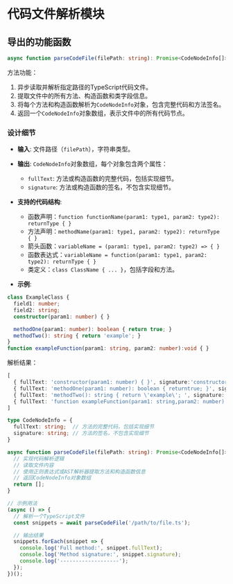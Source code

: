 # 代码文件解析模块

## 导出的功能函数

```ts
async function parseCodeFile(filePath: string): Promise<CodeNodeInfo[]>
```

方法功能：

1. 异步读取并解析指定路径的TypeScript代码文件。
2. 提取文件中的所有方法、构造函数和类字段信息。
3. 将每个方法和构造函数解析为`CodeNodeInfo`对象，包含完整代码和方法签名。
4. 返回一个`CodeNodeInfo`对象数组，表示文件中的所有代码节点。
### 设计细节

- **输入**: 文件路径（`filePath`），字符串类型。
- **输出**: `CodeNodeInfo`对象数组，每个对象包含两个属性：
  - `fullText`: 方法或构造函数的完整代码，包括实现细节。
  - `signature`: 方法或构造函数的签名，不包含实现细节。

- **支持的代码结构**:
  - 函数声明：`function functionName(param1: type1, param2: type2): returnType { }`
  - 方法声明：`methodName(param1: type1, param2: type2): returnType { }`
  - 箭头函数：`variableName = (param1: type1, param2: type2) => { }`
  - 函数表达式：`variableName = function(param1: type1, param2: type2): returnType { }`
  - 类定义：`class ClassName { ... }`，包括字段和方法。

- **示例**:

```ts
class ExampleClass {
  field1: number;
  field2: string;
  constructor(param1: number) { }

  methodOne(param1: number): boolean { return true; }
  methodTwo(): string { return 'example'; }
}
function exampleFunction(param1: string, param2: number):void { }
```

解析结果：

```ts
[
  { fullText: 'constructor(param1: number) { }', signature:'constructor(param1: number)' },
  { fullText: 'methodOne(param1: number): boolean { returntrue; }', signature: 'methodOne(param1: number):boolean' },
  { fullText: 'methodTwo(): string { return \'example\'; ', signature: 'methodTwo(): string' },
  { fullText: 'function exampleFunction(param1: string,param2: number): void { }', signature: 'exampleFunctio(param1: string, param2: number): void' }
]
```

```ts
type CodeNodeInfo = {
  fullText: string;  // 方法的完整代码，包括实现细节
  signature: string; // 方法的签名，不包含实现细节
}

async function parseCodeFile(filePath: string): Promise<CodeNodeInfo[]> {
  // 实现代码解析逻辑
  // 读取文件内容
  // 使用正则表达式或AST解析器提取方法和构造函数信息
  // 返回CodeNodeInfo对象数组
  return [];
}

// 示例用法
(async () => {
  // 解析一个TypeScript文件
  const snippets = await parseCodeFile('/path/to/file.ts');

  // 输出结果
  snippets.forEach(snippet => {
    console.log('Full method:', snippet.fullText);
    console.log('Method signature:', snippet.signature);
    console.log('-------------------');
  });
})();
```